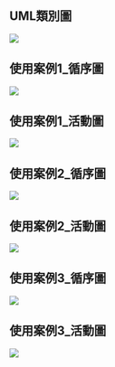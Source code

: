 ## UML類別圖
![](https://github.com/Suisei99/System_First10-/blob/main/UML%E9%A1%9E%E5%88%A5%E5%9C%96.jpg?raw=true)

## 使用案例1_循序圖
![](https://github.com/Suisei99/System_First10-/blob/main/%E4%BD%BF%E7%94%A8%E6%A1%88%E4%BE%8B1_%E5%BE%AA%E5%BA%8F%E5%9C%96.jpg?raw=true)
## 使用案例1_活動圖
![](https://github.com/Suisei99/System_First10-/blob/main/%E4%BD%BF%E7%94%A8%E6%A1%88%E4%BE%8B1_%E6%B4%BB%E5%8B%95%E5%9C%96.jpg?raw=true)

## 使用案例2_循序圖
![](https://github.com/Suisei99/System_First10-/blob/main/%E4%BD%BF%E7%94%A8%E6%A1%88%E4%BE%8B2_%E5%BE%AA%E5%BA%8F%E5%9C%96.jpg?raw=true)
## 使用案例2_活動圖
![](https://github.com/Suisei99/System_First10-/blob/main/%E4%BD%BF%E7%94%A8%E6%A1%88%E4%BE%8B2_%E6%B4%BB%E5%8B%95%E5%9C%96.jpg?raw=true)

## 使用案例3_循序圖
![](https://github.com/Suisei99/System_First10-/blob/main/%E4%BD%BF%E7%94%A8%E6%A1%88%E4%BE%8B3_%E5%BE%AA%E5%BA%8F%E5%9C%96.jpg?raw=true)
## 使用案例3_活動圖
![](https://github.com/Suisei99/System_First10-/blob/main/%E4%BD%BF%E7%94%A8%E6%A1%88%E4%BE%8B3_%E6%B4%BB%E5%8B%95%E5%9C%96.jpg?raw=true)
